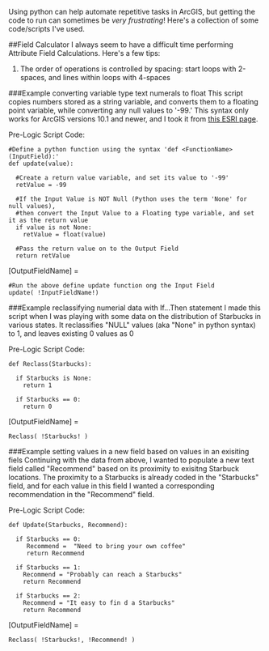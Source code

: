 Using python can help automate repetitive tasks in ArcGIS, but  getting the code to run can sometimes be *very frustrating*!  Here's a collection of some code/scripts I've used.

##Field Calculator
I always seem to have a difficult time performing Attribute Field Calculations.  Here's a few tips:  
1. The order of operations is controlled by spacing: start loops with 2-spaces, and lines within loops with 4-spaces  

###Example converting variable type text numerals to float
This script copies numbers stored as a string variable, and converts them to a floating point variable, while converting any null values to '-99.'  This syntax only works for ArcGIS versions 10.1 and newer, and I took it from [this ESRI page](http://support.esri.com/en/knowledgebase/techarticles/detail/41414).

Pre-Logic Script Code:
```
#Define a python function using the syntax 'def <FunctionName>(InputField):'
def update(value):

  #Create a return value variable, and set its value to '-99'
  retValue = -99
  
  #If the Input Value is NOT Null (Python uses the term 'None' for null values), 
  #then convert the Input Value to a Floating type variable, and set it as the return value
  if value is not None:
    retValue = float(value)
  
  #Pass the return value on to the Output Field
  return retValue
```
[OutputFieldName] =
```
#Run the above define update function ong the Input Field
update( !InputFieldName!)
```
###Example reclassifying numerial data with If...Then statement
I made this script when I was playing with some data on the distribution of Starbucks in various states.  It reclassifies "NULL" values (aka "None" in python syntax) to 1, and leaves existing 0 values as 0 

Pre-Logic Script Code:
```
def Reclass(Starbucks):

  if Starbucks is None:
    return 1

  if Starbucks == 0:
    return 0
```
[OutputFieldName] =
```
Reclass( !Starbucks! )
```
###Example setting values in a new field based on values in an exisiting fiels
Continuing with the data from above, I wanted to populate a new text field called "Recommend" based on its proximity to exisitng Starbuck locations.  The proximity to a Starbucks is already coded in the "Starbucks" field, and for each value in this field I wanted a corresponding recommendation in the "Recommend" field.

Pre-Logic Script Code:
```
def Update(Starbucks, Recommend):

  if Starbucks == 0:
     Recommend =  "Need to bring your own coffee"
     return Recommend

  if Starbucks == 1:
    Recommend = "Probably can reach a Starbucks"
    return Recommend
 
  if Starbucks == 2:
    Recommend = "It easy to fin d a Starbucks"
    return Recommend
```
[OutputFieldName] =
```
Reclass( !Starbucks!, !Recommend! )
```
